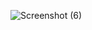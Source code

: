 ![Screenshot (6)](https://user-images.githubusercontent.com/60284448/82518668-eae78b80-9b30-11ea-8400-57510629c52d.png)
